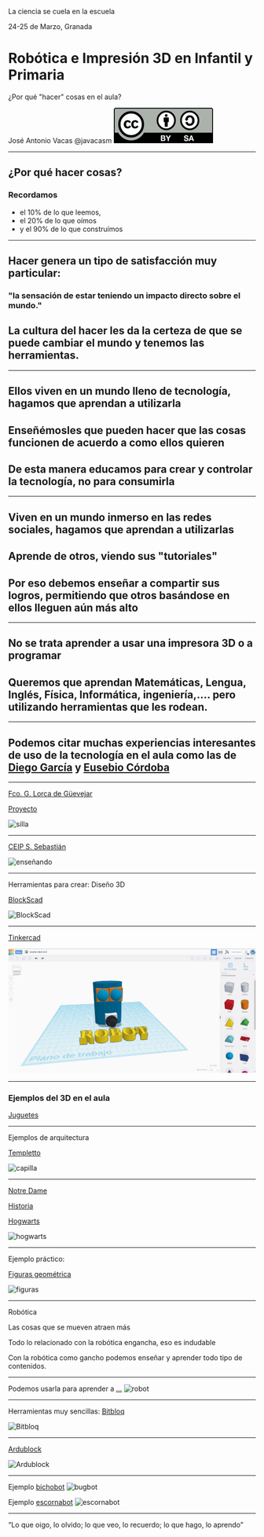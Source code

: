 <!-- background: #184bc6-->
<!-- color: #fff -->
<!-- font: centurygothic -->
 La ciencia se cuela en la escuela

 24-25 de Marzo, Granada

# Robótica e Impresión 3D en Infantil y Primaria

¿Por qué "hacer" cosas en el aula?

José Antonio Vacas @javacasm
![CC](https://raw.githubusercontent.com/javacasm/ArduinoAvanzadoDE2017/master/images/Licencia_CC_peque.png)

***

<!-- background: #184bc6 -->
<!-- color: #fff -->
<!-- font: centurygothic -->

## ¿Por qué hacer cosas?

### Recordamos
* el 10% de lo que leemos,
* el 20% de lo que oímos
* y el 90% de lo que construímos

***

<!-- background: #184bc6 -->
<!-- color: #fff -->
<!-- font: centurygothic -->

## Hacer genera un tipo de **satisfacción muy particular**:

### __"la sensación de estar teniendo un impacto directo sobre el mundo."__

## La cultura del hacer les da la certeza de que **se puede cambiar el mundo** y tenemos las herramientas.

***

<!-- background: #184bc6 -->
<!-- color: #fff -->
<!-- font: centurygothic -->

## Ellos viven en un mundo lleno de **tecnología**,  hagamos que aprendan a utilizarla

## Enseñémosles que pueden hacer que las cosas funcionen de acuerdo a como ellos quieren

## De esta manera educamos para **crear y controlar la tecnología**, no para consumirla

***

<!-- background: #184bc6 -->
<!-- color: #fff -->
<!-- font: centurygothic -->

## Viven en un mundo inmerso en las redes sociales, hagamos que aprendan a utilizarlas

## Aprende de otros, viendo sus "tutoriales"

## Por eso debemos enseñar a compartir sus logros, permitiendo que otros basándose en ellos **lleguen aún más alto**

***

<!-- background: #184bc6 -->
<!-- color: #fff -->
<!-- font: centurygothic -->

## No se trata aprender a usar una impresora 3D o a programar

## Queremos que aprendan Matemáticas, Lengua, Inglés, Física, Informática, ingeniería,....  pero utilizando **herramientas que les rodean**.

***

<!-- background: #184bc6 -->
<!-- color: #fff -->
<!-- font: centurygothic -->

## Podemos citar muchas experiencias interesantes de uso de la tecnología en el aula como las de [Diego García](https://unblogfantasticoenguevejar.blogspot.com.es/) y [Eusebio Córdoba](http://tercero.ceipsansebastian.net/)

***

<!-- background: #184bc6 -->
<!-- color: #fff -->
<!-- font: centurygothic -->

[Fco. G. Lorca de Güevejar](https://twitter.com/FGuevejar/status/844894944879935488)

[Proyecto](http://animals3d.blogspot.com.es/2017/03/silla-para-perro-impresa-en-3d.html)

![silla](https://2.bp.blogspot.com/-jEDmHHTCny4/WLoGeFYyVxI/AAAAAAAABfQ/KXMtnDGJflYOGpoTP78cHX9SOTau1OcQgCLcB/s1600/FullSizeRender.jpg)

***

<!-- background: #184bc6 -->
<!-- color: #fff -->
<!-- font: centurygothic -->


[CEIP S. Sebastián](https://twitter.com/ceipsnsebastian/status/845212030013493248)

![enseñando](https://pbs.twimg.com/media/C7rL2NWXwAEWDS7.jpg)

***

<!-- background: #184bc6 -->
<!-- color: #fff -->
<!-- font: centurygothic -->
Herramientas para crear: Diseño 3D

[BlockScad](https://www.blockscad3d.com/)

![BlockScad](https://d2.alternativeto.net/dist/s/blockscad_212565_full.png?format=jpg&width=1200&height=1200&mode=crop&upscale=false)

***

<!-- background: #184bc6 -->
<!-- color: #fff -->
<!-- font: centurygothic -->
[Tinkercad](https://www.tinkercad.com)

![diseño](https://github.com/javacasm/ClasesPrimariaTech/raw/master/images/mandoRobot_3D.png)

***

<!-- background: #184bc6 -->
<!-- color: #fff -->
<!-- font: centurygothic -->

### Ejemplos del 3D en el aula

[Juguetes](https://github.com/javacasm/Tecnologia-Educativa/blob/master/juguetes.md)

***

<!-- background: #184bc6 -->
<!-- color: #fff -->
<!-- font: centurygothic -->

Ejemplos de arquitectura

[Templetto](http://www.thingiverse.com/thing:968928)

![capilla](http://thingiverse-production-new.s3.amazonaws.com/renders/c3/b5/ac/f0/3c/Pic_01_preview_featured.jpg)

***

<!-- background: #184bc6 -->
<!-- color: #fff -->
<!-- font: centurygothic -->
[Notre Dame](https://twitter.com/manureinosa/status/840472298331222016)

[Historia](https://twitter.com/manureinosa/status/841369373260537857)

[Hogwarts](http://www.thingiverse.com/thing:1369458/apps)

![hogwarts](http://thingiverse-production-new.s3.amazonaws.com/renders/07/b3/fe/9b/f6/bebea283710a363a7080d849d7d9f468_preview_featured.JPG)

***

<!-- background: #184bc6 -->
<!-- color: #fff -->
<!-- font: centurygothic -->
Ejemplo práctico:

[Figuras geométrica](http://www.thingiverse.com/javacasm/collections/figuras-geometricas)

![figuras](http://thingiverse-production-new.s3.amazonaws.com/renders/ca/20/46/b6/76/SAM_0732_preview_featured.JPG)

***

<!-- background: #184bc6 -->
<!-- color: #fff -->
<!-- font: centurygothic -->

Robótica

Las cosas que se mueven atraen más

Todo lo relacionado con la robótica engancha,  eso es indudable

Con la robótica como gancho podemos enseñar y aprender todo tipo de contenidos.

***

<!-- background: #184bc6 -->
<!-- color: #fff -->
<!-- font: centurygothic -->

Podemos usarla para aprender a [...](./desarrollo.md)
![robot](https://pbs.twimg.com/media/C7oWc2lW4AA_-p6.jpg)

***

<!-- background: #184bc6 -->
<!-- color: #fff -->
<!-- font: centurygothic -->

Herramientas muy sencillas: [Bitbloq](http://bitbloq.bq.com)

![Bitbloq](http://www.untipodigital.com/wp-content/uploads/2016/04/Bitbloq-V2_03.jpg)

***

<!-- background: #184bc6 -->
<!-- color: #fff -->
<!-- font: centurygothic -->
[Ardublock](http://blog.ardublock.com)

![Ardublock](http://blog.ardublock.com/wp-content/uploads/2014/07/untitled6.jpg)

***

<!-- background: #184bc6 -->
<!-- color: #fff -->
<!-- font: centurygothic -->

Ejemplo [bichobot](./bichobot.md)
![bugbot](https://encrypted-tbn0.gstatic.com/images?q=tbn:ANd9GcSuxblcckhyzet4KvzZNuIBrK_K_nmkJH0A9LjNXRdGz7ZItrEkYA)

Ejemplo [escornabot](./escornabot.md)
![escornabot](http://www.edu.xunta.gal/centros/ceipderebordans/system/files/u8/11111.png)

***

<!-- background: #184bc6 -->
<!-- color: #fff -->
<!-- font: centurygothic -->

“Lo que oigo, lo olvido; lo que veo, lo recuerdo; lo que hago, lo aprendo”
